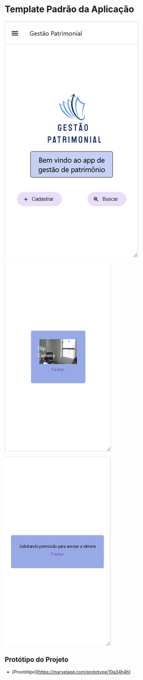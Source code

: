 # Template Padrão da Aplicação

![Tela Inicial](img/06-template_inicial.png)

![Tela QRCode](img/06-template_leitura.png)

![Tela Avisos](img/06-template_avisos.png)



## Protótipo do Projeto

- [Prootótipo][https://marvelapp.com/prototype/10a34h4h]